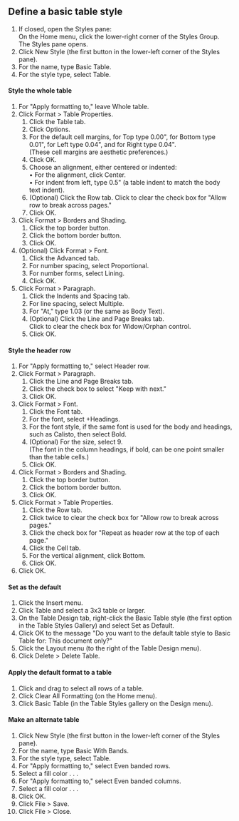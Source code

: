 ## Define a basic table style

1. If closed, open the Styles pane: \
   On the Home menu, click the lower-right corner of the Styles Group. \
   The Styles pane opens.
1. Click New Style (the first button in the lower-left corner of the Styles pane).
1. For the name, type Basic Table.
1. For the style type, select Table.

#### Style the whole table
1. For "Apply formatting to," leave Whole table.
1. Click Format > Table Properties.
   1. Click the Table tab.
   1. Click Options.
   1. For the default cell margins, for Top type 0.00&quot;, for Bottom type 0.01&quot;, for Left type 0.04&quot;, and for Right type 0.04&quot;. \
      (These cell margins are aesthetic preferences.)
   1. Click OK.
   1. Choose an alignment, either centered or indented: \
      &bull; For the alignment, click Center. \
      &bull; For indent from left, type 0.5&quot; (a table indent to match the body text indent).
   1. (Optional) Click the Row tab. Click to clear the check box for "Allow row to break across pages."
   1. Click OK.
1. Click Format > Borders and Shading.
   1. Click the top border button.
   1. Click the bottom border button.
   1. Click OK.
1. (Optional) Click Format > Font.
   1. Click the Advanced tab.
   1. For number spacing, select Proportional.
   1. For number forms, select Lining.
   1. Click OK.
1. Click Format > Paragraph.
   1. Click the Indents and Spacing tab.
   1. For line spacing, select Multiple.
   1. For "At," type 1.03 (or the same as Body Text).
   1. (Optional) Click the Line and Page Breaks tab. \
      Click to clear the check box for Widow/Orphan control.
   1. Click OK.

#### Style the header row
1. For "Apply formatting to," select Header row.
1. Click Format > Paragraph.
   1. Click the Line and Page Breaks tab.
   1. Click the check box to select "Keep with next."
   1. Click OK.
1. Click Format > Font.
   1. Click the Font tab.
   1. For the font, select +Headings.
   1. For the font style, if the same font is used for the body and headings, such as Calisto, then select Bold.
   1. (Optional) For the size, select 9. \
      (The font in the column headings, if bold, can be one point smaller than the table cells.)
   1. Click OK.
1. Click Format > Borders and Shading.
   1. Click the top border button.
   1. Click the bottom border button.
   1. Click OK.
1. Click Format > Table Properties.
   1. Click the Row tab.
   1. Click twice to clear the check box for "Allow row to break across pages."
   1. Click the check box for "Repeat as header row at the top of each page."
   1. Click the Cell tab.
   1. For the vertical alignment, click Bottom.
   1. Click OK.
1. Click OK.

#### Set as the default
1. Click the Insert menu.
1. Click Table and select a 3x3 table or larger.
1. On the Table Design tab, right-click the Basic Table style (the first option in the Table Styles Gallery) and select Set as Default.
1. Click OK to the message "Do you want to the default table style to Basic Table for: This document only?"
1. Click the Layout menu (to the right of the Table Design menu).
1. Click Delete > Delete Table.

#### Apply the default format to a table
1. Click and drag to select all rows of a table.
1. Click Clear All Formatting (on the Home menu).
1. Click Basic Table (in the Table Styles gallery on the Design menu).

#### Make an alternate table
1. Click New Style (the first button in the lower-left corner of the Styles pane).
1. For the name, type Basic With Bands.
1. For the style type, select Table.
1. For "Apply formatting to," select Even banded rows.
  1. Select a fill color . . . 
1. For "Apply formatting to," select Even banded columns.
1. Select a fill color . . . 
1. Click OK.
1. Click File > Save.
1. Click File > Close.
